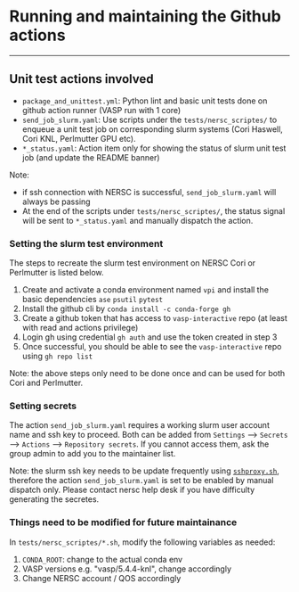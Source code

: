 # Running and maintaining the Github actions
------

## Unit test actions involved
- `package_and_unittest.yml`: Python lint and basic unit tests done on github action runner (VASP run with 1 core)
- `send_job_slurm.yaml`: Use scripts under the `tests/nersc_scriptes/` to enqueue a unit test job on corresponding slurm systems (Cori Haswell, Cori KNL, Perlmutter GPU etc).
- `*_status.yaml`: Action item only for showing the status of slurm unit test job (and update the README banner)

Note: 
- if ssh connection with NERSC is successful, `send_job_slurm.yaml` will always be passing
- At the end of the scripts under `tests/nersc_scriptes/`, the status signal will be sent to `*_status.yaml` and manually dispatch the action.

### Setting the slurm test environment
The steps to recreate the slurm test environment on NERSC Cori or Perlmutter is listed below. 
1. Create and activate a conda environment named `vpi` and install the basic dependencies `ase` `psutil` `pytest` 
2. Install the github cli by `conda install -c conda-forge gh`
3. Create a github token that has access to `vasp-interactive` repo (at least with read and actions privilege)
4. Login gh using credential `gh auth` and use the token created in step 3
5. Once successful, you should be able to see the `vasp-interactive` repo using `gh repo list`

Note: the above steps only need to be done once and can be used for both Cori and Perlmutter.

### Setting secrets
The action `send_job_slurm.yaml` requires a working slurm user account name and ssh key to proceed.
Both can be added from `Settings` --> `Secrets` --> `Actions` --> `Repository secrets`. 
If you cannot access them, ask the group admin to add you to the maintainer list.

Note: the slurm ssh key needs to be update frequently using 
[`sshproxy.sh`](https://docs.nersc.gov/connect/mfa/#using-sshproxy), 
therefore the action `send_job_slurm.yaml` is set to be enabled by manual dispatch only. 
Please contact nersc help desk if you have difficulty generating the secretes.

### Things need to be modified for future maintainance

In `tests/nersc_scriptes/*.sh`, modify the following variables as needed:
1. `CONDA_ROOT`: change to the actual conda env
2. VASP versions e.g. "vasp/5.4.4-knl", change accordingly
3. Change NERSC account / QOS accordingly

 

